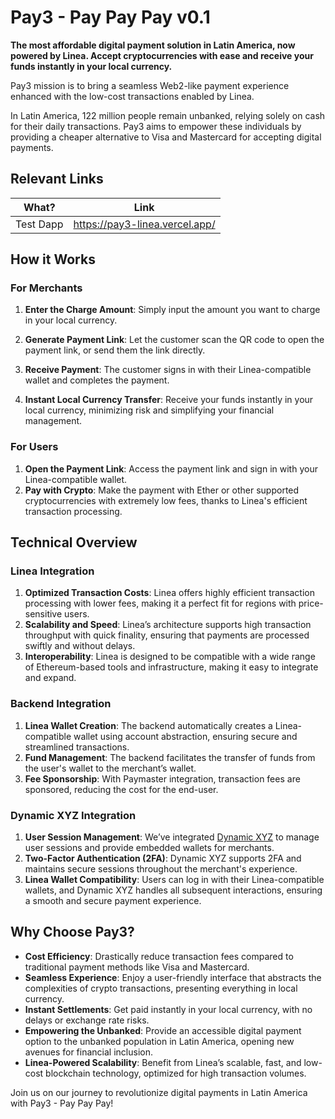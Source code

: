 # Pay3 - Pay Pay Pay v0.1

**The most affordable digital payment solution in Latin America, now powered by Linea. Accept cryptocurrencies with ease and receive your funds instantly in your local currency.**

Pay3 mission is to bring a seamless Web2-like payment experience enhanced with the low-cost transactions enabled by Linea.

In Latin America, 122 million people remain unbanked, relying solely on cash for their daily transactions. Pay3 aims to empower these individuals by providing a cheaper alternative to Visa and Mastercard for accepting digital payments.

## Relevant Links

| What? | Link |
|---|---|
| Test Dapp | https://pay3-linea.vercel.app/

## How it Works

### For Merchants

1. **Enter the Charge Amount**: Simply input the amount you want to charge in your local currency. 

2. **Generate Payment Link**: Let the customer scan the QR code to open the payment link, or send them the link directly.

3. **Receive Payment**: The customer signs in with their Linea-compatible wallet and completes the payment.

4. **Instant Local Currency Transfer**: Receive your funds instantly in your local currency, minimizing risk and simplifying your financial management.

### For Users

1. **Open the Payment Link**: Access the payment link and sign in with your Linea-compatible wallet.
2. **Pay with Crypto**: Make the payment with Ether or other supported cryptocurrencies with extremely low fees, thanks to Linea's efficient transaction processing.

## Technical Overview

### Linea Integration

1. **Optimized Transaction Costs**: Linea offers highly efficient transaction processing with lower fees, making it a perfect fit for regions with price-sensitive users.
2. **Scalability and Speed**: Linea’s architecture supports high transaction throughput with quick finality, ensuring that payments are processed swiftly and without delays.
3. **Interoperability**: Linea is designed to be compatible with a wide range of Ethereum-based tools and infrastructure, making it easy to integrate and expand.

### Backend Integration

1. **Linea Wallet Creation**: The backend automatically creates a Linea-compatible wallet using account abstraction, ensuring secure and streamlined transactions.
2. **Fund Management**: The backend facilitates the transfer of funds from the user's wallet to the merchant’s wallet.
3. **Fee Sponsorship**: With Paymaster integration, transaction fees are sponsored, reducing the cost for the end-user.

### Dynamic XYZ Integration

1. **User Session Management**: We’ve integrated [Dynamic XYZ](https://app.dynamic.xyz/) to manage user sessions and provide embedded wallets for merchants.
2. **Two-Factor Authentication (2FA)**: Dynamic XYZ supports 2FA and maintains secure sessions throughout the merchant's experience.
3. **Linea Wallet Compatibility**: Users can log in with their Linea-compatible wallets, and Dynamic XYZ handles all subsequent interactions, ensuring a smooth and secure payment experience.

## Why Choose Pay3?

- **Cost Efficiency**: Drastically reduce transaction fees compared to traditional payment methods like Visa and Mastercard.
- **Seamless Experience**: Enjoy a user-friendly interface that abstracts the complexities of crypto transactions, presenting everything in local currency.
- **Instant Settlements**: Get paid instantly in your local currency, with no delays or exchange rate risks.
- **Empowering the Unbanked**: Provide an accessible digital payment option to the unbanked population in Latin America, opening new avenues for financial inclusion.
- **Linea-Powered Scalability**: Benefit from Linea’s scalable, fast, and low-cost blockchain technology, optimized for high transaction volumes.

Join us on our journey to revolutionize digital payments in Latin America with Pay3 - Pay Pay Pay!